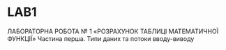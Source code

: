 # LAB1
ЛАБОРАТОРНА РОБОТА № 1 «РОЗРАХУНОК ТАБЛИЦІ МАТЕМАТИЧНОЇ ФУНКЦІЇ»
Частина перша. Типи даних та потоки вводу-виводу
